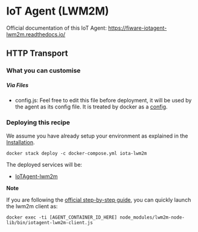 # IoT Agent (LWM2M)

Official documentation of this IoT Agent: https://fiware-iotagent-lwm2m.readthedocs.io/

## HTTP Transport

### What you can customise


##### Via Files
- config.js: Feel free to edit this file before deployment, it will be used by the agent as its config file. It is treated by docker as a [config](https://docs.docker.com/compose/compose-file/#configs).


### Deploying this recipe

We assume you have already setup your environment as explained in the [Installation](../installation.md).

    docker stack deploy -c docker-compose.yml iota-lwm2m

The deployed services will be:

- [IoTAgent-lwm2m](https://github.com/telefonicaid/lightweightm2m-iotagent)


**Note**

If you are following the [official step-by-step guide](https://fiware-iotagent-lwm2m.readthedocs.io/en/latest/userGuide/index.html), you can quickly launch the lwm2m client as:

    docker exec -ti [AGENT_CONTAINER_ID_HERE] node_modules/lwm2m-node-lib/bin/iotagent-lwm2m-client.js
